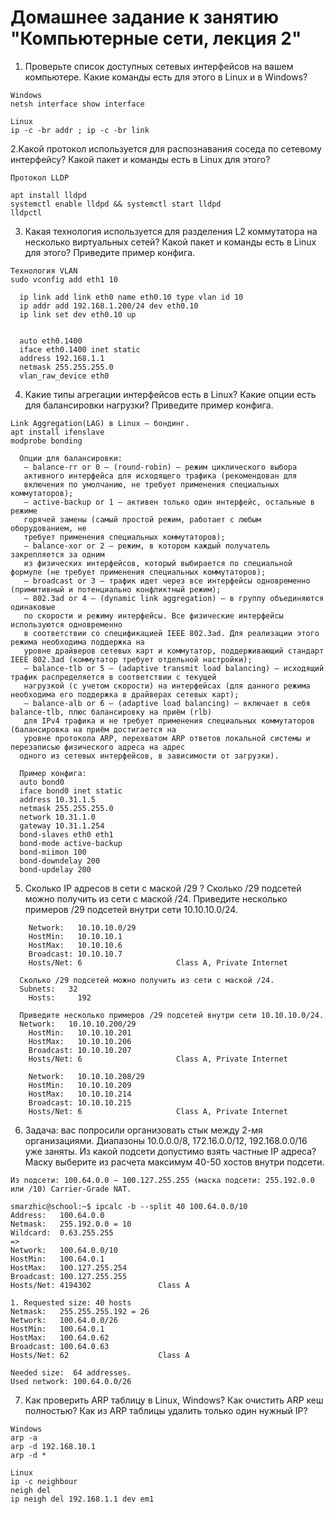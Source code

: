 # Домашнее задание к занятию "Компьютерные сети, лекция 2"
1. Проверьте список доступных сетевых интерфейсов на вашем компьютере. Какие команды есть для этого в Linux и в Windows?
```
Windows
netsh interface show interface

Linux
ip -c -br addr ; ip -c -br link
```
2.Какой протокол используется для распознавания соседа по сетевому интерфейсу? Какой пакет и команды есть в Linux для этого?
```
Протокол LLDP

apt install lldpd
systemctl enable lldpd && systemctl start lldpd
lldpctl
```
3. Какая технология используется для разделения L2 коммутатора на несколько виртуальных сетей? Какой пакет и команды есть в Linux для этого? Приведите пример конфига.
```
Технология VLAN
sudo vconfig add eth1 10

  ip link add link eth0 name eth0.10 type vlan id 10
  ip addr add 192.168.1.200/24 dev eth0.10
  ip link set dev eth0.10 up


  auto eth0.1400
  iface eth0.1400 inet static
  address 192.168.1.1
  netmask 255.255.255.0
  vlan_raw_device eth0
  ```
4. Какие типы агрегации интерфейсов есть в Linux? Какие опции есть для балансировки нагрузки? Приведите пример конфига.
```
Link Aggregation(LAG) в Linux – бондинг. 
apt install ifenslave
modprobe bonding

  Опции для балансировки:
   — balance-rr or 0 — (round-robin) — режим циклического выбора
   активного интерфейса для исходящего трафика (рекомендован для
   включения по умолчанию, не требует применения специальных коммутаторов);
   — active-backup or 1 — активен только один интерфейс, остальные в режиме
   горячей замены (самый простой режим, работает с любым оборудованием, не
   требует применения специальных коммутаторов);
   — balance-xor or 2 — режим, в котором каждый получатель закрепляется за одним
   из физических интерфейсов, который выбирается по специальной формуле (не требует применения специальных коммутаторов);
   — broadcast or 3 — трафик идет через все интерфейсы одновременно (примитивный и потенциально конфликтный режим);
   — 802.3ad or 4 — (dynamic link aggregation) — в группу объединяются одинаковые
   по скорости и режиму интерфейсы. Все физические интерфейсы используются одновременно
   в соответствии со спецификацией IEEE 802.3ad. Для реализации этого режима необходима поддержка на
   уровне драйверов сетевых карт и коммутатор, поддерживающий стандарт IEEE 802.3ad (коммутатор требует отдельной настройки);
   — balance-tlb or 5 — (adaptive transmit load balancing) — исходящий трафик распределяется в соответствии с текущей
   нагрузкой (с учетом скорости) на интерфейсах (для данного режима необходима его поддержка в драйверах сетевых карт);
   — balance-alb or 6 — (adaptive load balancing) — включает в себя balance-tlb, плюс балансировку на приём (rlb) 
   для IPv4 трафика и не требует применения специальных коммутаторов (балансировка на приём достигается на
   уровне протокола ARP, перехватом ARP ответов локальной системы и перезаписью физического адреса на адрес 
  одного из сетевых интерфейсов, в зависимости от загрузки).
  
  Пример конфига:
  auto bond0
  iface bond0 inet static
  address 10.31.1.5
  netmask 255.255.255.0
  network 10.31.1.0
  gateway 10.31.1.254
  bond-slaves eth0 eth1
  bond-mode active-backup
  bond-miimon 100
  bond-downdelay 200
  bond-updelay 200
```
5. Сколько IP адресов в сети с маской /29 ? Сколько /29 подсетей можно получить из сети с маской /24. Приведите несколько примеров /29 подсетей внутри сети 10.10.10.0/24.
```
	Network:   10.10.10.0/29        
	HostMin:   10.10.10.1           
	HostMax:   10.10.10.6           
	Broadcast: 10.10.10.7           
	Hosts/Net: 6                     Class A, Private Internet
  
  Сколько /29 подсетей можно получить из сети с маской /24.
  Subnets:   32
	Hosts:     192
  
  Приведите несколько примеров /29 подсетей внутри сети 10.10.10.0/24.
  Network:   10.10.10.200/29     
	HostMin:   10.10.10.201         
	HostMax:   10.10.10.206         
	Broadcast: 10.10.10.207         
	Hosts/Net: 6                     Class A, Private Internet

	Network:   10.10.10.208/29      
	HostMin:   10.10.10.209         
	HostMax:   10.10.10.214         
	Broadcast: 10.10.10.215        
	Hosts/Net: 6                     Class A, Private Internet
  ```
  6. Задача: вас попросили организовать стык между 2-мя организациями. Диапазоны 10.0.0.0/8, 172.16.0.0/12, 192.168.0.0/16 уже заняты. Из какой подсети допустимо взять частные IP адреса? Маску выберите из расчета максимум 40-50 хостов внутри подсети.
```
Из подсети: 100.64.0.0 — 100.127.255.255 (маска подсети: 255.192.0.0 или /10) Carrier-Grade NAT.

smarzhic@school:~$ ipcalc -b --split 40 100.64.0.0/10
Address:   100.64.0.0
Netmask:   255.192.0.0 = 10
Wildcard:  0.63.255.255
=>
Network:   100.64.0.0/10
HostMin:   100.64.0.1
HostMax:   100.127.255.254
Broadcast: 100.127.255.255
Hosts/Net: 4194302               Class A

1. Requested size: 40 hosts
Netmask:   255.255.255.192 = 26
Network:   100.64.0.0/26
HostMin:   100.64.0.1
HostMax:   100.64.0.62
Broadcast: 100.64.0.63
Hosts/Net: 62                    Class A

Needed size:  64 addresses.
Used network: 100.64.0.0/26
```
7. Как проверить ARP таблицу в Linux, Windows? Как очистить ARP кеш полностью? Как из ARP таблицы удалить только один нужный IP?
```
Windows	
arp -a	
arp -d 192.168.10.1
arp -d *

Linux
ip -c neighbour
neigh del
ip neigh del 192.168.1.1 dev em1	
